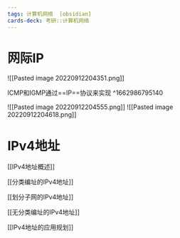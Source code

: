 ```yaml
---
tags: 计算机网络  [obsidian]
cards-deck: 考研::计算机网络
---
```


# 网际IP
![[Pasted image 20220912204351.png]]

ICMP和IGMP通过==IP==协议来实现
^1662986795140

![[Pasted image 20220912204555.png]]
![[Pasted image 20220912204618.png]]


# IPv4地址
[[IPv4地址概述]]

[[分类编址的IPv4地址]]

[[划分子网的IPv4地址]]

[[无分类编址的IPv4地址]]

[[IPv4地址的应用规划]]
